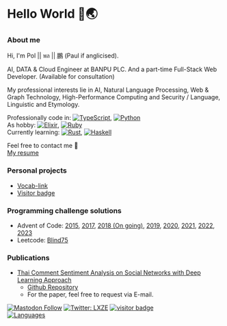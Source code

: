 # Hello World 🙌🌏

### About me
Hi, I'm Pol || พล || 鵬 (Paul if anglicised).

AI, DATA & Cloud Engineer at BANPU PLC.
And a part-time Full-Stack Web Developer. (Available for consultation)

My professional interests lie in AI, Natural Language Processing, Web & Graph Technology, High-Performance Computing and Security / Language, Linguistic and Etymology.

Professionally code in: [![TypeScript][tsURL]][tsLink], [![Python][pyURL]][pyLink]  
As hobby: [![Elixir][exURL]][exLink], [![Ruby][rbURL]][rbLink]  
Currently learning: [![Rust][rsURL]][rsLink], [![Haskell][hsURL]][hsLink]

Feel free to contact me 👋  
[My resume](https://lxze.me/resume)

### Personal projects
- [Vocab-link](https://github.com/LXZE/vocab-link)
- [Visitor badge](https://github.com/LXZE/visitor-badge)

### Programming challenge solutions
- Advent of Code: [2015](https://github.com/LXZE/AOC_2015), [2017](https://github.com/LXZE/AOC_2017), [2018 (On going)](https://github.com/LXZE/AOC_2018), [2019](https://github.com/LXZE/AOC_2019), [2020](https://github.com/LXZE/AOC_2020), [2021](https://github.com/LXZE/AOC_2021), [2022](https://github.com/LXZE/AOC_2022), [2023](https://github.com/LXZE/AOC_2023)  
- Leetcode: [Blind75](https://github.com/LXZE/Blind_75)

### Publications
- [Thai Comment Sentiment Analysis on Social Networks with Deep Learning Approach](https://ieeexplore.ieee.org/abstract/document/8793324/)
	- [Github Repository](https://github.com/LXZE/DL_SA)
	- For the paper, feel free to request via E-mail.

[![Mastodon Follow][mastodonShieldsURL]](https://mastodon.in.th/@AZI1MOV) [![Twitter: LXZE][twitterShieldsURL]](https://twitter.com/LXZE) [![visitor badge][visitorShieldsURL]](https://github.com/LXZE/visitor-badge)  
[![Languages](https://github-readme-stats-phi-brown.vercel.app/api/top-langs/?username=LXZE&layout=compact&langs_count=10&hide_border=true&theme=slateorange)](https://github.com/LXZE)

[mastodonShieldsURL]: https://img.shields.io/mastodon/follow/000015178?domain=https%3A%2F%2Fmastodon.in.th%2F&style=social
[twitterShieldsURL]: https://img.shields.io/twitter/follow/LXZE?style=social
[visitorShieldsURL]: https://badge.lxze.me/?key=1q2w3f4p

[tsURL]: https://img.shields.io/badge/typescript-%23007ACC.svg?style=for-the-badge&logo=typescript&logoColor=white
[tsLink]: https://github.com/LXZE?tab=repositories&q=&type=&language=typescript&sort=
[pyURL]: https://img.shields.io/badge/python-3670A0?style=for-the-badge&logo=python&logoColor=ffdd54
[pyLink]: https://github.com/LXZE?tab=repositories&q=&type=&language=python&sort=
[exURL]: https://img.shields.io/badge/elixir-%234B275F.svg?style=for-the-badge&logo=elixir&logoColor=white
[exLink]: https://github.com/LXZE?tab=repositories&q=&type=&language=elixir&sort=
[rsURL]: https://img.shields.io/badge/rust-%23000000.svg?style=for-the-badge&logo=rust&logoColor=white
[rsLink]: https://github.com/LXZE?tab=repositories&q=&type=&language=rust&sort=
[rbURL]: https://img.shields.io/badge/ruby-%23CC342D.svg?style=for-the-badge&logo=ruby&logoColor=white
[rbLink]: https://github.com/LXZE?tab=repositories&q=&type=&language=ruby&sort=
[hsURL]: https://img.shields.io/badge/Haskell-5e5086?style=for-the-badge&logo=haskell&logoColor=white
[hsLink]: https://github.com/LXZE?tab=repositories&q=&type=&language=haskell&sort=

<!--
Oh, hello there, hacker 😈
-->
